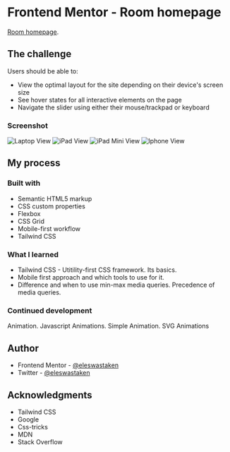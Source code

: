 # Frontend Mentor - Room homepage 

[Room homepage](https://www.frontendmentor.io/challenges/room-homepage-BtdBY_ENq).

## The challenge

Users should be able to:

- View the optimal layout for the site depending on their device's screen size
- See hover states for all interactive elements on the page
- Navigate the slider using either their mouse/trackpad or keyboard

### Screenshot

![Laptop View](screenshots/1.png)
![iPad View](screenshots/2.png)
![iPad Mini View](screenshots/3.png)
![Iphone View](screenshots/4.png)

## My process

### Built with

- Semantic HTML5 markup
- CSS custom properties
- Flexbox
- CSS Grid
- Mobile-first workflow
- Tailwind CSS

### What I learned

- Tailwind CSS - Utitility-first CSS framework. Its basics.
- Mobile first approach and which tools to use for it.
- Difference and when to use min-max media queries. Precedence of media queries.

### Continued development

Animation. Javascript Animations. Simple Animation. SVG Animations

## Author

- Frontend Mentor - [@eleswastaken](https://www.frontendmentor.io/profile/eleswastaken)
- Twitter - [@eleswastaken](https://www.twitter.com/eleswastaken)

## Acknowledgments

- Tailwind CSS
- Google
- Css-tricks
- MDN
- Stack Overflow
